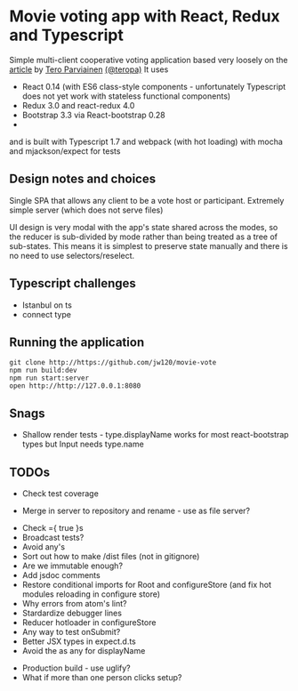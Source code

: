 # Movie voting app with React, Redux and Typescript

Simple multi-client cooperative voting application based very loosely on the
[article](http://teropa.info/blog/2015/09/10/full-stack-redux-tutorial.html)
by
[Tero Parviainen](http://teropa.info/) [(@teropa)](https://twitter.com/teropa)
It uses

* React 0.14 (with ES6 class-style components - unfortunately Typescript does not yet work with stateless functional components)
* Redux 3.0 and react-redux 4.0
* Bootstrap 3.3 via React-bootstrap 0.28
*
and is built with Typescript 1.7 and webpack (with hot loading) with mocha and mjackson/expect for tests

## Design notes and choices

Single SPA that allows any client to be a vote host or participant. Extremely simple server (which does not serve files)

UI design is very modal with the app's state shared across the modes, so the reducer is sub-divided by mode rather than being treated as a tree of sub-states. This means it is simplest to preserve state manually and there is no need to use selectors/reselect.

## Typescript challenges

* Istanbul on ts
* connect type

## Running the application

```
git clone http://https://github.com/jw120/movie-vote
npm run build:dev
npm run start:server
open http://http://127.0.0.1:8080
```

## Snags

* Shallow render tests - type.displayName works for most react-bootstrap types but Input needs type.name


## TODOs

  + Check test coverage
  * Merge in server to repository and rename - use as file server?
  + Check ={ true }s
  + Broadcast tests?
  + Avoid any's
  + Sort out how to make /dist files (not in gitignore)
  + Are we immutable enough?
  + Add jsdoc comments
  + Restore conditional imports for Root and configureStore (and fix hot modules reloading in configure store)
  + Why errors from atom's lint?
  + Stardardize debugger lines
  + Reducer hotloader in configureStore
  + Any way to test onSubmit?
  + Better JSX types in expect.d.ts
  + Avoid the as any for displayName
  * Production build - use uglify?
  * What if more than one person clicks setup?
